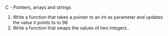 C - Pointers, arrays and strings
1. Write a function that takes a pointer to an int as parameter and updates the value it points to to 98
2. Write a function that swaps the values of two integers..
